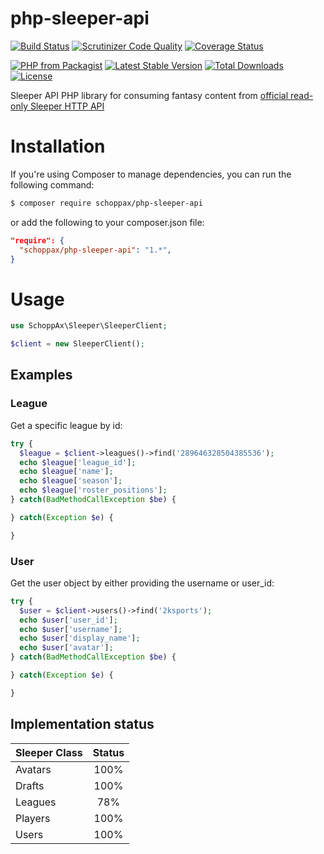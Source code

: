 php-sleeper-api
===================

[![Build Status](https://github.com/schoppax/php-sleeper-api/actions/workflows/php.yml/badge.svg)](https://github.com/schoppax/php-sleeper-api)
[![Scrutinizer Code Quality](https://scrutinizer-ci.com/g/SchoppAx/php-sleeper-api/badges/quality-score.png?b=master)](https://scrutinizer-ci.com/g/SchoppAx/php-sleeper-api/?branch=master)
[![Coverage Status](https://coveralls.io/repos/github/SchoppAx/php-sleeper-api/badge.svg?branch=master)](https://coveralls.io/github/SchoppAx/php-sleeper-api?branch=master)

[![PHP from Packagist](https://poser.pugx.org/schoppax/php-sleeper-api/require/php)](https://packagist.org/packages/schoppax/php-sleeper-api)
[![Latest Stable Version](https://poser.pugx.org/schoppax/php-sleeper-api/v/stable)](https://packagist.org/packages/schoppax/php-sleeper-api)
[![Total Downloads](https://poser.pugx.org/schoppax/php-sleeper-api/downloads)](https://packagist.org/packages/schoppax/php-sleeper-api)
[![License](https://poser.pugx.org/schoppax/php-sleeper-api/license.png)](https://packagist.org/packages/schoppax/php-sleeper-api)

Sleeper API PHP library for consuming fantasy content from [official read-only Sleeper HTTP API](https://docs.sleeper.app/)

# Installation

If you're using Composer to manage dependencies, you can run the following command:

```sh
$ composer require schoppax/php-sleeper-api
```

or add the following to your composer.json file:
```json
"require": {
  "schoppax/php-sleeper-api": "1.*",
}
```

# Usage

``` php
use SchoppAx\Sleeper\SleeperClient;

$client = new SleeperClient();
```

## Examples

### League
Get a specific league by id:
``` php
try {
  $league = $client->leagues()->find('289646328504385536');
  echo $league['league_id'];
  echo $league['name'];
  echo $league['season'];
  echo $league['roster_positions'];
} catch(BadMethodCallException $be) {

} catch(Exception $e) {

}
```

### User
Get the user object by either providing the username or user_id:
``` php
try {
  $user = $client->users()->find('2ksports');
  echo $user['user_id'];
  echo $user['username'];
  echo $user['display_name'];
  echo $user['avatar'];
} catch(BadMethodCallException $be) {

} catch(Exception $e) {

}
```

## Implementation status

| Sleeper Class | Status |
| ------------- | :-----:|
| Avatars       |   100% |
| Drafts        |   100% |
| Leagues       |    78% |
| Players       |   100% |
| Users         |   100% |
